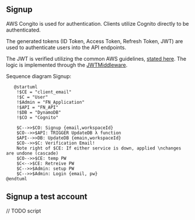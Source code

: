 ## Signup

AWS Congito is used for authentication. Clients utilize Cognito directly to be authenticated. 

The generated tokens (ID Token,  Access Token, Refresh Token, JWT) are used to authenticate users into the API endpoints. 

The JWT is verified utilizing the common AWS guidelines, [stated here](https://docs.aws.amazon.com/cognito/latest/developerguide/amazon-cognito-user-pools-using-tokens-with-identity-providers.html). The logic is implemented through the [JWTMiddleware](../src/facet.ninja/api/middleware/JWTMiddleware.go).

Sequence diagram Signup:

```plantuml
   @startuml
    !$CE = "client_email"
    !$C = "User"
    !$Admin = "FN_Application"
    !$API = "FN_API"
    !$DB = "DynamoDB"
    !$CO = "Cognito"

    $C-->>$CO: Signup {email,workspaceId}
    $CO-->>$API: TRIGGER UpdateDB λ function
    $API-->>DB: UpdateDB {emain,workspaceId}
    $CO-->>$C: Verification Email!
    Note right of $CE: If either service is down, applied \nchanges are undone (cascade)
    $CO-->>$CE: temp PW
    $C<-->$CE: Retreive PW
    $C-->>$Admin: setup PW
    $C-->>$Admin: Login {email, pw}
@endtuml
```

## Signup a test account

// TODO script